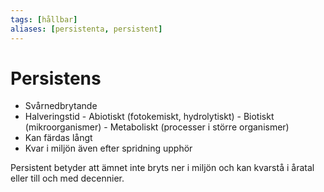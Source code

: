 ```yaml
---
tags: [hållbar]
aliases: [persistenta, persistent]
---
```

# Persistens
- Svårnedbrytande
- Halveringstid
		- Abiotiskt (fotokemiskt, hydrolytiskt)
		- Biotiskt (mikroorganismer)
		- Metaboliskt (processer i större organismer)
- Kan färdas långt
- Kvar i miljön även efter spridning upphör

Persistent betyder att ämnet inte bryts ner i miljön och kan kvarstå i åratal eller till och med decennier. 